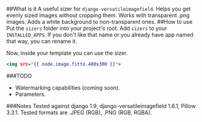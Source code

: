 ##What is it
A useful sizer for `django-versatileimagefield`. Helps you get evenly sized images without cropping them.
Works with transparent .png images. Adds a white background to non-transparent ones.
##How to use
Put the `sizers` folder into your project's root. 
Add `sizers` to your `INSTALLED_APPS`.
If you don't like that name or you already have app named that way, you can rename it.

Now, inside your template you can use the sizer.
```djangotemplate
<img src="{{ node.image.fitto.400x300 }}">
```

###TODO
- Watermarking capabilities (coming soon).
- Parameters.

###Notes
Tested against django 1.9, django-versatileimagefield 1.6.1, Pillow 3.3.1.
Tested formats are .JPEG (RGB), .PNG (RGB, RGBA).

